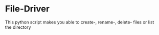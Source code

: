 # File-Driver
This python script makes you able to create-, rename-, delete- files or list the directory
